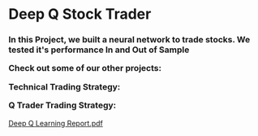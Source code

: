 

<h1> Deep Q Stock Trader </h1>

<h3> In this Project, we built a neural network to trade stocks. We tested it's performance In and Out of Sample

Check out some of our other projects:

Technical Trading Strategy: 

Q Trader Trading Strategy: 

</h3>



[Deep Q Learning Report.pdf](https://github.com/ebwknight/DeepQTrader/files/9492179/Deep.Q.Learning.Report.pdf)
